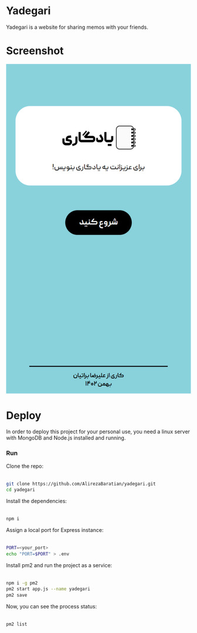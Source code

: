 # Yadegari
Yadegari is a website for sharing memos with your friends.

# Screenshot

![Screenshot on iPhone SE](./screenshot.png)

# Deploy

In order to deploy this project for your personal use, you need a linux server with MongoDB and Node.js installed and running.

### Run

Clone the repo:

```bash

git clone https://github.com/AlirezaBaratian/yadegari.git
cd yadegari

```

Install the dependencies:

```bash

npm i

```

Assign a local port for Express instance:

```bash

PORT=<your_port>
echo "PORT=$PORT" > .env 

```

Install pm2 and run the project as a service:

```bash

npm i -g pm2
pm2 start app.js --name yadegari
pm2 save

```

Now, you can see the process status:

```bash

pm2 list

```
